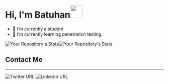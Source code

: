 

# Hi, I'm Batuhan<img src="https://user-images.githubusercontent.com/1303154/88677602-1635ba80-d120-11ea-84d8-d263ba5fc3c0.gif" width="40" height="40" />

- 🔭 I’m currently a student
- 🌱 I’m currently learning penetration testing.


![Your Repository's Stats](https://github-readme-stats.vercel.app/api?username=Rekl0w&show_icons=true&theme=tokyonight)![Your Repository's Stats](https://github-readme-stats.vercel.app/api/top-langs/?username=Rekl0w&theme=tokyonight)


## Contact Me
------
![Twitter URL](https://img.shields.io/badge/Twitter-1DA1F2?style=for-the-badge&logo=twitter&logoColor=white&url=https://www.twitter.com/BatuhanTomo) ![LinkedIn URL](https://img.shields.io/badge/LinkedIn-0077B5?style=for-the-badge&logo=linkedin&logoColor=white&url=https://www.linkedin.com/in/batuhan-tomo/)
